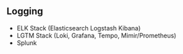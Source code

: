 ## Logging
- ELK Stack (Elasticsearch Logstash Kibana)
- LGTM Stack (Loki, Grafana, Tempo, Mimir/Prometheus)
- Splunk
